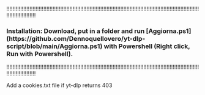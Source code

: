!!!!!!!!!!!!!!!!!!!!!!!!!!!!!!!!!!!!!!!!!!!!!!!!!!!!!!!!!!!!!!!!!!!!!!!!!!!!!!!!!!!!!!!!!!!!!!!!!!!!!!!!!!!!!!!!!!!!!!!!!!!!!!!!!!!!!!!!!!!!!!!!
<h3> Installation: Download, put in a folder and run [Aggiorna.ps1](https://github.com/Dennoquellovero/yt-dlp-script/blob/main/Aggiorna.ps1) with Powershell (Right click, Run with Powershell). </h3>
!!!!!!!!!!!!!!!!!!!!!!!!!!!!!!!!!!!!!!!!!!!!!!!!!!!!!!!!!!!!!!!!!!!!!!!!!!!!!!!!!!!!!!!!!!!!!!!!!!!!!!!!!!!!!!!!!!!!!!!!!!!!!!!!!!!!!!!!!!!!!!!!

Add a cookies.txt file if yt-dlp returns 403
